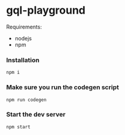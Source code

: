 # gql-playground

Requirements:

- nodejs
- npm

### Installation

```
npm i
```

### Make sure you run the codegen script

```
npm run codegen
```

### Start the dev server

```
npm start
```
